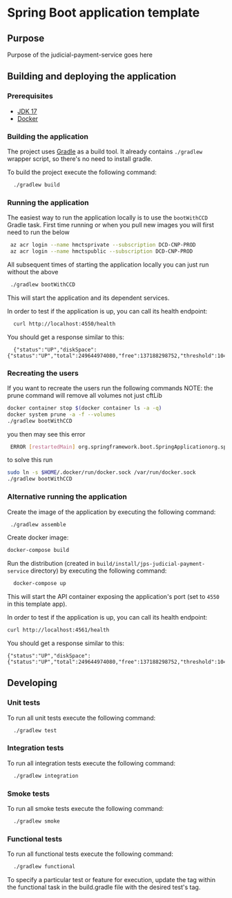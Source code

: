 # Spring Boot application template

## Purpose

Purpose of the judicial-payment-service goes here

## Building and deploying the application

### Prerequisites

- [JDK 17](https://java.com)
- [Docker](https://www.docker.com)

### Building the application

The project uses [Gradle](https://gradle.org) as a build tool. It already contains
`./gradlew` wrapper script, so there's no need to install gradle.

To build the project execute the following command:

```bash
  ./gradlew build
```

### Running the application

The easiest way to run the application locally is to use the `bootWithCCD` Gradle task.
First time running or when you pull new images you will first need to run the below
```bash
 az acr login --name hmctsprivate --subscription DCD-CNP-PROD
 az acr login --name hmctspublic --subscription DCD-CNP-PROD
```
All subsequent times of starting the application locally you can just run without the above
```bash
 ./gradlew bootWithCCD
```

This will start the application and its dependent services.

In order to test if the application is up, you can call its health endpoint:

```bash
  curl http://localhost:4550/health
```

You should get a response similar to this:

```
  {"status":"UP","diskSpace":{"status":"UP","total":249644974080,"free":137188298752,"threshold":10485760}}
```


### Recreating the users
If you want to recreate the users run the following commands
NOTE: the prune command will remove all volumes not just cftLib
```bash
docker container stop $(docker container ls -a -q)
docker system prune -a -f --volumes
./gradlew bootWithCCD
```
you then may see this error
```bash
 ERROR [restartedMain] org.springframework.boot.SpringApplicationorg.springframework.beans.factory.BeanCreationException: Error creating bean with name 'cftLibConfig': Invocation of init method failed; nested exception is java.lang.IllegalStateException: Could not find a valid Docker environment. Please see logs and check configuration
 ```
 to solve this run
```bash
sudo ln -s $HOME/.docker/run/docker.sock /var/run/docker.sock
./gradlew bootWithCCD
```

### Alternative running the application

Create the image of the application by executing the following command:

```bash
 ./gradlew assemble
```

Create docker image:

```bash
docker-compose build
```

Run the distribution (created in `build/install/jps-judicial-payment-service` directory)
by executing the following command:

```bash
  docker-compose up
```

This will start the API container exposing the application's port
(set to `4550` in this template app).

In order to test if the application is up, you can call its health endpoint:

```bash
curl http://localhost:4561/health
```

You should get a response similar to this:

```
{"status":"UP","diskSpace":{"status":"UP","total":249644974080,"free":137188298752,"threshold":10485760}}
```


## Developing

### Unit tests
To run all unit tests execute the following command:
```bash
  ./gradlew test
```
### Integration tests
To run all integration tests execute the following command:
```bash
  ./gradlew integration
```

### Smoke tests
To run all smoke tests execute the following command:
```bash
  ./gradlew smoke
```

### Functional tests
To run all functional tests execute the following command:
```bash
  ./gradlew functional
```
To specify a particular test or feature for execution, update the tag within the functional task in the build.gradle file with the desired test's tag.
